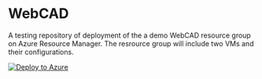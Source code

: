 # WebCAD
A testing repository of deployment of the a demo WebCAD resource group on Azure Resource Manager. The resrource group will include two VMs and their configurations.

[![Deploy to Azure](http://azuredeploy.net/deploybutton.png)](https://azuredeploy.net/)
